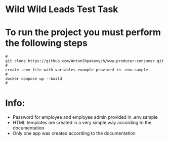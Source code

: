 # Wild Wild Leads Test Task

# To run the project you must perform the following steps
```shell
#
git clone https://github.com/AntonShpakovych/wwa-producer-consumer.git
#
create .env file with variables example provided in .env.sample
#
docker compose up --build
#
```

# Info:
 - Password for employee and employee admin provided in .env.sample
 - HTML templates are created in a very simple way according to the documentation
 - Only one app was created according to the documentation
